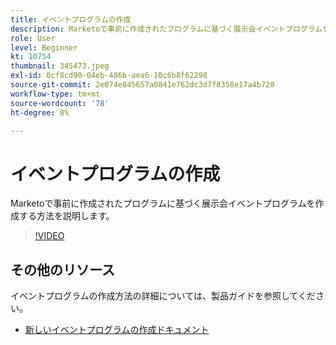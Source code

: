 ```yaml
---
title: イベントプログラムの作成
description: Marketoで事前に作成されたプログラムに基づく展示会イベントプログラムを作成する方法を説明します。
role: User
level: Beginner
kt: 10754
thumbnail: 345473.jpeg
exl-id: 0cf8cd90-04eb-486b-aea6-10c6b8f62298
source-git-commit: 2e074e845657a0841e762dc3d7f8358e17a4b720
workflow-type: tm+mt
source-wordcount: '78'
ht-degree: 0%

---
```


# イベントプログラムの作成

Marketoで事前に作成されたプログラムに基づく展示会イベントプログラムを作成する方法を説明します。

>[!VIDEO](https://video.tv.adobe.com/v/345473/?quality=12&learn=on)

## その他のリソース

イベントプログラムの作成方法の詳細については、製品ガイドを参照してください。

* [ 新しいイベントプログラムの作成ドキュメント](https://experienceleague.adobe.com/docs/marketo/using/product-docs/demand-generation/events/understanding-events/create-a-new-event-program.html?lang=en)
